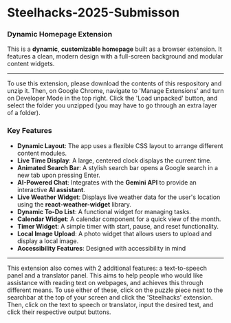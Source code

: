 # Steelhacks-2025-Submisson

### Dynamic Homepage Extension
This is a **dynamic**, **customizable homepage** built as a browser extension. It features a clean, modern design with a full-screen background and modular content widgets.

***

To use this extension, please download the contents of this respository and unzip it. Then, on Google Chrome, navigate to 'Manage Extensions' and turn on Developer Mode in the top right. Click the 'Load unpacked' button, and select the folder you unzipped (you may have to go through an extra layer of a folder).

### Key Features
- **Dynamic Layout**: The app uses a flexible CSS layout to arrange different content modules.
- **Live Time Display**: A large, centered clock displays the current time.
- **Animated Search Bar**: A stylish search bar opens a Google search in a new tab upon pressing Enter.
- **AI-Powered Chat**: Integrates with the **Gemini API** to provide an interactive **AI assistant**.
- **Live Weather Widget**: Displays live weather data for the user's location using the **react-weather-widget** library.
- **Dynamic To-Do List**: A functional widget for managing tasks.
- **Calendar Widget**: A calendar component for a quick view of the month.
- **Timer Widget**: A simple timer with start, pause, and reset functionality.
- **Local Image Upload**: A photo widget that allows users to upload and display a local image.
- **Accessibility Features**: Designed with accessibility in mind
***

This extension also comes with 2 additional features: a text-to-speech panel and a translator panel. This aims to help people who would like assistance with reading text on webpages, and achieves this through different means. To use either of these, click on the puzzle piece next to the searchbar at the top of your screen and click the 'Steelhacks' extension. Then, click on the text to speech or translator, input the desired test, and click their respective output buttons.




